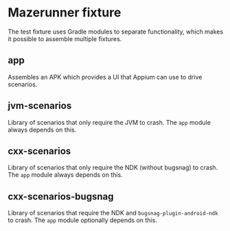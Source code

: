 # Mazerunner fixture

The test fixture uses Gradle modules to separate functionality, which makes it possible to assemble multiple fixtures.

## app

Assembles an APK which provides a UI that Appium can use to drive scenarios.

## jvm-scenarios

Library of scenarios that only require the JVM to crash. The `app` module always depends on this.

## cxx-scenarios

Library of scenarios that only require the NDK (without bugsnag) to crash. The `app` module always depends on this.

## cxx-scenarios-bugsnag

Library of scenarios that require the NDK and `bugsnag-plugin-android-ndk` to crash. The `app` module optionally depends on this.
